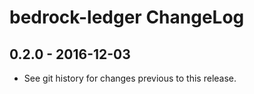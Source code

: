 # bedrock-ledger ChangeLog

## 0.2.0 - 2016-12-03

- See git history for changes previous to this release.
